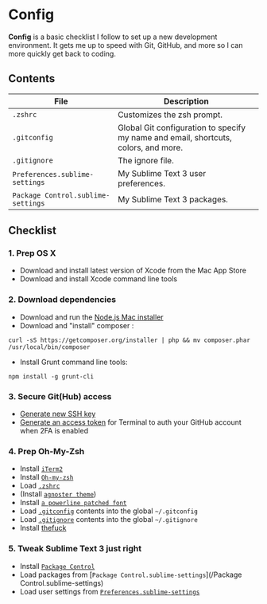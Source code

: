 # Config

**Config** is a basic checklist I follow to set up a new development environment. It gets me up to speed with Git, GitHub, and more so I can more quickly get back to coding.

## Contents

| File | Description |
| --- | --- |
| `.zshrc` | Customizes the zsh prompt. |
| `.gitconfig` | Global Git configuration to specify my name and email, shortcuts, colors, and more. |
| `.gitignore` | The ignore file. |
| `Preferences.sublime-settings` | My Sublime Text 3 user preferences. |
| `Package Control.sublime-settings` | My Sublime Text 3 packages. |

## Checklist

### 1. Prep OS X

- Download and install latest version of Xcode from the Mac App Store
- Download and install Xcode command line tools

### 2. Download dependencies

- Download and run the [Node.js Mac installer](http://nodejs.org/download/)
- Download and "install" composer :

`curl -sS https://getcomposer.org/installer | php && mv composer.phar /usr/local/bin/composer`
- Install Grunt command line tools:

`npm install -g grunt-cli`

### 3. Secure Git(Hub) access

- [Generate new SSH key](https://help.github.com/articles/generating-ssh-keys/)
- [Generate an access token](https://help.github.com/articles/creating-an-access-token-for-command-line-use/) for Terminal to auth your GitHub account when 2FA is enabled

### 4. Prep Oh-My-Zsh
- Install [`iTerm2`](http://iterm2.com/downloads.html)
- Install [`Oh-my-zsh`](https://github.com/robbyrussell/oh-my-zsh)
- Load [`.zshrc`](/.zshrc)
- (Install [`agnoster theme`](https://github.com/robbyrussell/oh-my-zsh/wiki/themes#agnoster))
- Install [`a powerline patched font`](https://github.com/powerline/fonts)
- Load [`.gitconfig`](/.gitconfig) contents into the global `~/.gitconfig`
- Load [`.gitignore`](/.gitignore) contents into the global `~/.gitignore`
- Install [thefuck](https://github.com/nvbn/thefuck)

### 5. Tweak Sublime Text 3 just right

- Install [`Package Control`](https://packagecontrol.io/installation#st3)
- Load packages from [`Package Control.sublime-settings`](/Package Control.sublime-settings)
- Load user settings from [`Preferences.sublime-settings`](/Preferences.sublime-settings)
